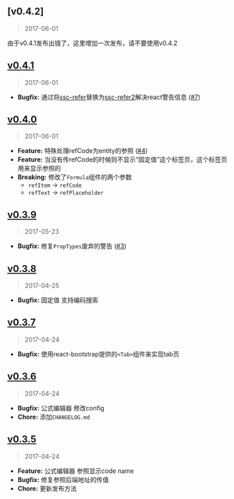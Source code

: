 ## [v0.4.2]
> 2017-06-01

由于v0.4.1发布出错了，这里增加一次发布，请不要使用v0.4.2

## [v0.4.1]
> 2017-06-01

- **Bugfix:** 通过将[ssc-refer](https://github.com/tigerandgirl/ssc-refer)替换为[ssc-refer2](https://github.com/yyssc/ssc-refer2)解决react警告信息 ([#7])

[v0.4.1]: https://github.com/yyssc/ssc-formula/compare/v0.4.0...v0.4.1
[#7]: https://github.com/yyssc/ssc-grid/issues/7

## [v0.4.0]
> 2017-06-01

- **Feature:** 特殊处理refCode为entity的参照 ([#4])
- **Feature:** 当没有传refCode的时候则不显示“固定值”这个标签页，这个标签页用来显示参照的
- **Breaking:** 修改了`Formula`组件的两个参数
  - `refItem` -> `refCode`
  - `refText` -> `refPlaceholder`

[v0.4.0]: https://github.com/yyssc/ssc-formula/compare/v0.3.9...v0.4.0
[#4]: https://github.com/yyssc/ssc-grid/issues/4

## [v0.3.9]
> 2017-05-23

- **Bugfix:** 修复`PropTypes`废弃的警告 ([#3])

[v0.3.9]: https://github.com/yyssc/ssc-formula/compare/v0.3.8...v0.3.9
[#3]: https://github.com/yyssc/ssc-grid/issues/3

## [v0.3.8]
> 2017-04-25

- **Bugfix:** 固定值 支持编码搜索

[v0.3.8]: https://github.com/yyssc/ssc-formula/compare/v0.3.7...v0.3.8

## [v0.3.7]
> 2017-04-24

- **Bugfix:** 使用react-bootstrap提供的`<Tab>`组件来实现tab页

[v0.3.7]: https://github.com/yyssc/ssc-formula/compare/v0.3.6...v0.3.7

## [v0.3.6]
> 2017-04-24

- **Bugfix:** 公式编辑器 修改config
- **Chore:** 添加`CHANGELOG.md`

[v0.3.6]: https://github.com/yyssc/ssc-formula/compare/v0.3.5...v0.3.6

## [v0.3.5]
> 2017-04-24

- **Feature:** 公式编辑器 参照显示code name
- **Bugfix:** 修复参照后端地址的传值
- **Chore:** 更新发布方法

[v0.3.5]: https://github.com/yyssc/ssc-formula/compare/v0.3.4...v0.3.5

